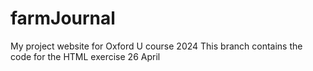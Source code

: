 # farmJournal
My project website for Oxford U course 2024
This branch contains the code for the HTML exercise 26 April 
